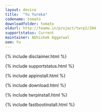 ```yaml
---
layout: device
title:  "Yu Yureka"
codename: tomato
downloadfolder: tomato
oldurl: http://teamw.in/project/twrp2/284
supportstatus: Current
maintainer: Abhishek Aggarwal
oem: Yu
---
```


{% include disclaimer.html %}

{% include supportstatus.html %}

{% include appinstall.html %}

{% include download.html %}

{% include twrpinstall.html %}

{% include fastbootinstall.html %}

